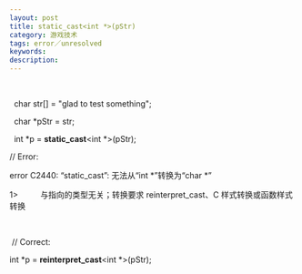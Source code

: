 ```yaml
---
layout: post
title: static_cast<int *>(pStr)
category: 游戏技术
tags: error／unresolved
keywords: 
description: 
---
```


 

  char str[] = "glad to test something";   

  char \*pStr = str;

  int \*p = **static\_cast**\<int \*\>(pStr);

// Error:

error C2440: “static\_cast”: 无法从“int \*”转换为“char \*”

1\>          与指向的类型无关；转换要求 reinterpret\_cast、C 样式转换或函数样式转换

 

 // Correct:

int \*p = **reinterpret\_cast**\<int \*\>(pStr);









